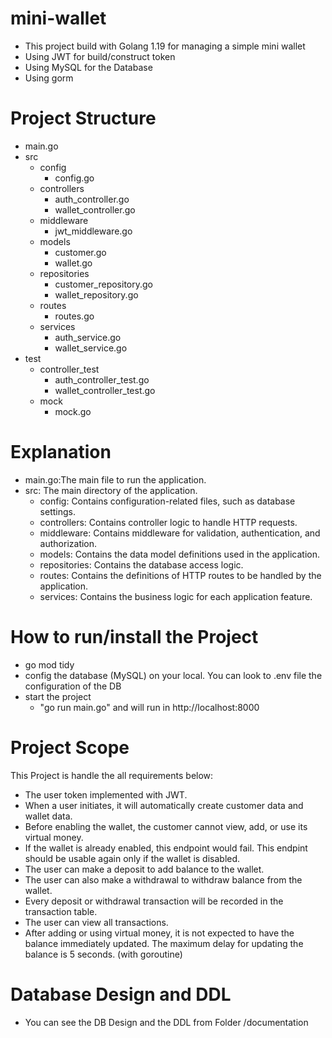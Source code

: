 # mini-wallet
* This project build with Golang 1.19 for managing a simple mini wallet
* Using JWT for build/construct token
* Using MySQL for the Database
* Using gorm

# Project Structure
- main.go
- src
  - config
    - config.go
  - controllers
    - auth_controller.go
    - wallet_controller.go
  - middleware
    - jwt_middleware.go
  - models
    - customer.go
    - wallet.go
  - repositories
    - customer_repository.go
    - wallet_repository.go
  - routes
    - routes.go
  - services
    - auth_service.go
    - wallet_service.go
- test
  - controller_test
    - auth_controller_test.go
    - wallet_controller_test.go
  - mock
    - mock.go

# Explanation
- main.go:The main file to run the application.
- src: The main directory of the application.
  - config: Contains configuration-related files, such as database settings.
  - controllers: Contains controller logic to handle HTTP requests.
  - middleware: Contains middleware for validation, authentication, and authorization.
  - models: Contains the data model definitions used in the application.
  - repositories: Contains the database access logic.
  - routes: Contains the definitions of HTTP routes to be handled by the application.
  - services: Contains the business logic for each application feature.



# How to run/install the Project
- go mod tidy
- config the database (MySQL) on your local. You can look to .env file the configuration of the DB
- start the project 
  - "go run main.go"  and will run in http://localhost:8000


# Project Scope
This Project is handle the all requirements below:
- The user token implemented with JWT.
- When a user initiates, it will automatically create customer data and wallet data.
- Before enabling the wallet, the customer cannot view, add, or use its virtual money.
- If the wallet is already enabled, this endpoint would fail. This endpint should be usable again only if the wallet is disabled.
- The user can make a deposit to add balance to the wallet.
- The user can also make a withdrawal to withdraw balance from the wallet.
- Every deposit or withdrawal transaction will be recorded in the transaction table.
- The user can view all transactions.
- After adding or using virtual money, it is not expected to have the balance immediately updated. The maximum delay for updating the balance is 5 seconds. (with goroutine)

# Database Design and DDL
- You can see the DB Design and the DDL from Folder /documentation


